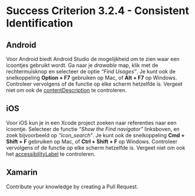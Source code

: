 # Success Criterion 3.2.4 - Consistent Identification
## Android

Voor Android biedt Android Studio de mogelijkheid om te zien waar een icoontjes gebruikt wordt. Ga naar je _drawable_ map, klik met de rechtermuisknop en selecteer de optie _“Find Usages”_. Je kunt ook de snelkoppeling **Option + F7** gebruiken op Mac, of **Alt + F7** op Windows. Controleer vervolgens of de functie op elke scherm hetzelfde is. Vergeet niet om ook de [contentDescription](https://developer.android.com/reference/android/view/View.html#attr_android:contentDescription) te controleren.
## iOS

Voor iOS kun je in een Xcode project zoeken naar referenties naar een icoontje. Selecteer de functie _“Show the Find navigator”_ linksboven, en zoek bijvoorbeeld op _“icon_search”_. Je kunt ook de snelkoppeling **Cmd + Shift + F** gebruiken op Mac, of **Ctrl + Shift + F** op Windows. Controleer vervolgens of de functie op elke scherm hetzelfde is. Vergeet niet om ook het [accessibilityLabel](https://developer.apple.com/documentation/uikit/uiaccessibilityelement/1619577-accessibilitylabel) te controleren.
## Xamarin

Contribute your knowledge by creating a Pull Request.
